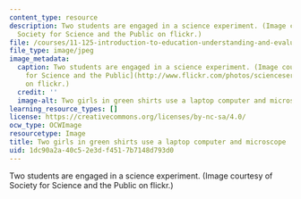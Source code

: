 ```yaml
---
content_type: resource
description: Two students are engaged in a science experiment. (Image courtesy of
  Society for Science and the Public on flickr.)
file: /courses/11-125-introduction-to-education-understanding-and-evaluating-education-spring-2009/1dc90a2a40c52e3df4517b7148d793d0_11-125s09.jpg
file_type: image/jpeg
image_metadata:
  caption: Two students are engaged in a science experiment. (Image courtesy of [Society
    for Science and the Public](http://www.flickr.com/photos/scienceservice/3008940628/)
    on flickr.)
  credit: ''
  image-alt: Two girls in green shirts use a laptop computer and microscope.
learning_resource_types: []
license: https://creativecommons.org/licenses/by-nc-sa/4.0/
ocw_type: OCWImage
resourcetype: Image
title: Two girls in green shirts use a laptop computer and microscope
uid: 1dc90a2a-40c5-2e3d-f451-7b7148d793d0
---
```

Two students are engaged in a science experiment. (Image courtesy of Society for Science and the Public on flickr.)